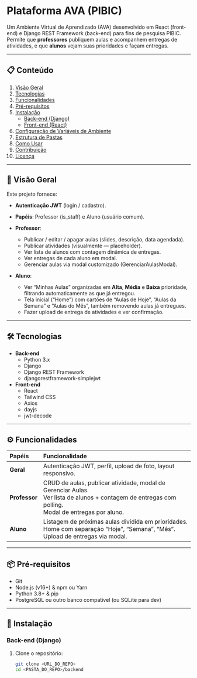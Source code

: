 # Plataforma AVA (PIBIC)

Um Ambiente Virtual de Aprendizado (AVA) desenvolvido em React (front-end) e Django REST Framework (back-end) para fins de pesquisa PIBIC. Permite que **professores** publiquem aulas e acompanhem entregas de atividades, e que **alunos** vejam suas prioridades e façam entregas.

---

## 📋 Conteúdo

1. [Visão Geral](#visão-geral)  
2. [Tecnologias](#tecnologias)  
3. [Funcionalidades](#funcionalidades)  
4. [Pré-requisitos](#pré-requisitos)  
5. [Instalação](#instalação)  
   - [Back-end (Django)](#back-end-django)  
   - [Front-end (React)](#front-end-react)  
6. [Configuração de Variáveis de Ambiente](#configuração-de-variáveis-de-ambiente)  
7. [Estrutura de Pastas](#estrutura-de-pastas)  
8. [Como Usar](#como-usar)  
9. [Contribuição](#contribuição)  
10. [Licença](#licença)  

---

## 🔎 Visão Geral

Este projeto fornece:

- **Autenticação JWT** (login / cadastro).  
- **Papéis**: Professor (is_staff) e Aluno (usuário comum).  
- **Professor**:
  - Publicar / editar / apagar aulas (slides, descrição, data agendada).  
  - Publicar atividades (visualmente — placeholder).  
  - Ver lista de alunos com contagem dinâmica de entregas.  
  - Ver entregas de cada aluno em modal.  
  - Gerenciar aulas via modal customizado (GerenciarAulasModal).  

- **Aluno**:
  - Ver “Minhas Aulas” organizadas em **Alta**, **Média** e **Baixa** prioridade, filtrando automaticamente as que já entregou.  
  - Tela inicial (“Home”) com cartões de “Aulas de Hoje”, “Aulas da Semana” e “Aulas do Mês”, também removendo aulas já entregues.  
  - Fazer upload de entrega de atividades e ver confirmação.  

---

## 🛠 Tecnologias

- **Back-end**  
  - Python 3.x  
  - Django  
  - Django REST Framework  
  - djangorestframework-simplejwt  
- **Front-end**  
  - React  
  - Tailwind CSS  
  - Axios  
  - dayjs  
  - jwt-decode  

---

## ⚙️ Funcionalidades

| Papéis     | Funcionalidade                                                |
|:-----------|:--------------------------------------------------------------|
| **Geral**  | Autenticação JWT, perfil, upload de foto, layout responsivo.  |
| **Professor** | CRUD de aulas, publicar atividade, modal de Gerenciar Aulas.<br>Ver lista de alunos + contagem de entregas com polling.<br>Modal de entregas por aluno. |
| **Aluno**  | Listagem de próximas aulas dividida em prioridades.<br>Home com separação “Hoje”, “Semana”, “Mês”.<br>Upload de entregas via modal. |

---

## 📦 Pré-requisitos

- Git  
- Node.js (v16+) & npm ou Yarn  
- Python 3.8+ & pip  
- PostgreSQL ou outro banco compatível (ou SQLite para dev)  

---

## 🔧 Instalação

### Back-end (Django)

1. Clone o repositório:
   ```bash
   git clone <URL_DO_REPO>
   cd <PASTA_DO_REPO>/backend
